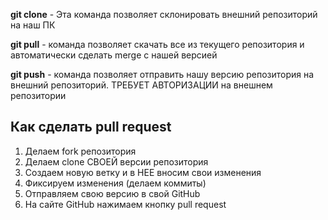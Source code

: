 **git clone** - Эта команда позволяет склонировать внешний репозиторий на наш ПК 

**git pull** - команда позволяет скачать все из текущего репозитория и автоматически
сделать merge с нашей версией 

**git push** - команда позволяет отправить нашу версию репозитория на внешний
репозиторий. ТРЕБУЕТ АВТОРИЗАЦИИ на внешнем репозитории 

## Как сделать pull request

1. Делаем fork репозитория
2. Делаем clone СВОЕЙ версии репозитория
3. Создаем новую ветку и в НЕЕ вносим свои изменения
4. Фиксируем изменения (делаем коммиты)
5. Отправляем свою версию в свой GitHub
6. На сайте GitHub нажимаем кнопку pull request 
